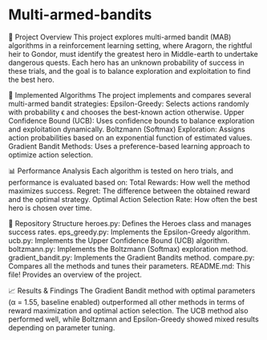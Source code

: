 # Multi-armed-bandits
📜 Project Overview
This project explores multi-armed bandit (MAB) algorithms in a reinforcement learning setting, where Aragorn, the rightful heir to Gondor, must identify the greatest hero in Middle-earth to undertake dangerous quests. Each hero has an unknown probability of success in these trials, and the goal is to balance exploration and exploitation to find the best hero.

🚀 Implemented Algorithms
The project implements and compares several multi-armed bandit strategies:
Epsilon-Greedy: Selects actions randomly with probability ϵ and chooses the best-known action otherwise.
Upper Confidence Bound (UCB): Uses confidence bounds to balance exploration and exploitation dynamically.
Boltzmann (Softmax) Exploration: Assigns action probabilities based on an exponential function of estimated values.
Gradient Bandit Methods: Uses a preference-based learning approach to optimize action selection.

📊 Performance Analysis
Each algorithm is tested on hero trials, and performance is evaluated based on:
Total Rewards: How well the method maximizes success.
Regret: The difference between the obtained reward and the optimal strategy.
Optimal Action Selection Rate: How often the best hero is chosen over time.

📂 Repository Structure
heroes.py: Defines the Heroes class and manages success rates.
eps_greedy.py: Implements the Epsilon-Greedy algorithm.
ucb.py: Implements the Upper Confidence Bound (UCB) algorithm.
boltzmann.py: Implements the Boltzmann (Softmax) exploration method.
gradient_bandit.py: Implements the Gradient Bandits method.
compare.py: Compares all the methods and tunes their parameters.
README.md: This file! Provides an overview of the project.

📈 Results & Findings
The Gradient Bandit method with optimal parameters (α = 1.55, baseline enabled) outperformed all other methods in terms of reward maximization and optimal action selection. The UCB method also performed well, while Boltzmann and Epsilon-Greedy showed mixed results depending on parameter tuning.

